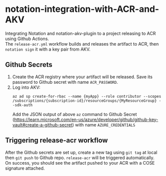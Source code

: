 # notation-integration-with-ACR-and-AKV
Integrating Notation and notation-akv-plugin to a project releasing to ACR using Github Actions. <br>
The `release-acr.yml` workflow builds and releases the artifact to ACR, then `notation sign` it with a key pair from AKV.

## Github Secrets
1. Create the ACR registry where your artifact will be released. Save its password to Github secret with name `ACR_PASSWORD`.
2. Log into AKV:
    ```
    az ad sp create-for-rbac --name {myApp} --role contributor --scopes /subscriptions/{subscription-id}/resourceGroups/{MyResourceGroup} --sdk-auth
    ```
    Add the JSON output of above `az` command to Github Secret (https://learn.microsoft.com/en-us/azure/developer/github/github-key-vault#create-a-github-secret) with name `AZURE_CREDENTIALS`

## Triggering release-acr workflow
After the Github secrets are set up, create a new tag using `git tag` at local then `git push` to Github repo. `release-acr` will be triggered automatically. On success, you should see the artifact pushed to your ACR with a COSE signature attached.